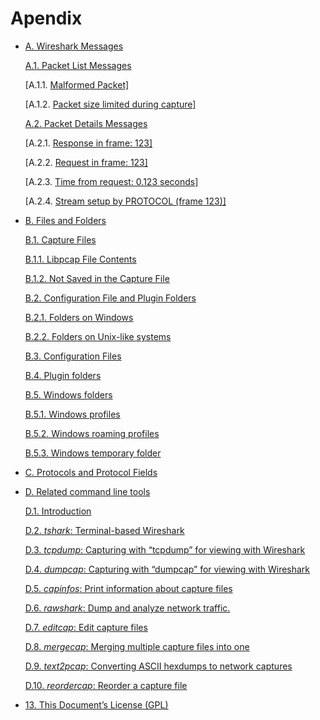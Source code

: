 # Apendix

- [A. Wireshark Messages](https://www.wireshark.org/docs/wsug_html_chunked/AppMessages.html)

  [A.1. Packet List Messages](https://www.wireshark.org/docs/wsug_html_chunked/AppMessages.html#AppMessagesList)

  [A.1.1. [Malformed Packet\]](https://www.wireshark.org/docs/wsug_html_chunked/AppMessages.html#_malformed_packet)

  [A.1.2. [Packet size limited during capture\]](https://www.wireshark.org/docs/wsug_html_chunked/AppMessages.html#_packet_size_limited_during_capture)

  [A.2. Packet Details Messages](https://www.wireshark.org/docs/wsug_html_chunked/AppMessagesDetails.html)

  [A.2.1. [Response in frame: 123\]](https://www.wireshark.org/docs/wsug_html_chunked/AppMessagesDetails.html#_response_in_frame_123)

  [A.2.2. [Request in frame: 123\]](https://www.wireshark.org/docs/wsug_html_chunked/AppMessagesDetails.html#_request_in_frame_123)

  [A.2.3. [Time from request: 0.123 seconds\]](https://www.wireshark.org/docs/wsug_html_chunked/AppMessagesDetails.html#_time_from_request_0_123_seconds)

  [A.2.4. [Stream setup by PROTOCOL (frame 123)\]](https://www.wireshark.org/docs/wsug_html_chunked/AppMessagesDetails.html#_stream_setup_by_protocol_frame_123)

  

- [B. Files and Folders](https://www.wireshark.org/docs/wsug_html_chunked/AppFiles.html)

  [B.1. Capture Files](https://www.wireshark.org/docs/wsug_html_chunked/AppFiles.html#ChAppFilesCaptureFilesSection)

  [B.1.1. Libpcap File Contents](https://www.wireshark.org/docs/wsug_html_chunked/AppFiles.html#ChIOFileContentSection)

  [B.1.2. Not Saved in the Capture File](https://www.wireshark.org/docs/wsug_html_chunked/AppFiles.html#ChIOFileNotContentSection)

  [B.2. Configuration File and Plugin Folders](https://www.wireshark.org/docs/wsug_html_chunked/ChConfigurationPluginFolders.html)

  [B.2.1. Folders on Windows](https://www.wireshark.org/docs/wsug_html_chunked/ChConfigurationPluginFolders.html#_folders_on_windows)

  [B.2.2. Folders on Unix-like systems](https://www.wireshark.org/docs/wsug_html_chunked/ChConfigurationPluginFolders.html#_folders_on_unix_like_systems)

  [B.3. Configuration Files](https://www.wireshark.org/docs/wsug_html_chunked/ChAppFilesConfigurationSection.html)

  [B.4. Plugin folders](https://www.wireshark.org/docs/wsug_html_chunked/ChPluginFolders.html)

  [B.5. Windows folders](https://www.wireshark.org/docs/wsug_html_chunked/ChWindowsFolder.html)

  [B.5.1. Windows profiles](https://www.wireshark.org/docs/wsug_html_chunked/ChWindowsFolder.html#ChWindowsProfiles)

  [B.5.2. Windows roaming profiles](https://www.wireshark.org/docs/wsug_html_chunked/ChWindowsFolder.html#ChWindowsRoamingProfiles)

  [B.5.3. Windows temporary folder](https://www.wireshark.org/docs/wsug_html_chunked/ChWindowsFolder.html#ChWindowsTempFolder)

- [C. Protocols and Protocol Fields](https://www.wireshark.org/docs/wsug_html_chunked/AppProtocols.html)

- [D. Related command line tools](https://www.wireshark.org/docs/wsug_html_chunked/AppTools.html)

  [D.1. Introduction](https://www.wireshark.org/docs/wsug_html_chunked/AppTools.html#AppToolsIntroduction)

  [D.2. *tshark*: Terminal-based Wireshark](https://www.wireshark.org/docs/wsug_html_chunked/AppToolstshark.html)

  [D.3. *tcpdump*: Capturing with “tcpdump” for viewing with Wireshark](https://www.wireshark.org/docs/wsug_html_chunked/AppToolstcpdump.html)

  [D.4. *dumpcap*: Capturing with “dumpcap” for viewing with Wireshark](https://www.wireshark.org/docs/wsug_html_chunked/AppToolsdumpcap.html)

  [D.5. *capinfos*: Print information about capture files](https://www.wireshark.org/docs/wsug_html_chunked/AppToolscapinfos.html)

  [D.6. *rawshark*: Dump and analyze network traffic.](https://www.wireshark.org/docs/wsug_html_chunked/AppToolsrawshark.html)

  [D.7. *editcap*: Edit capture files](https://www.wireshark.org/docs/wsug_html_chunked/AppToolseditcap.html)

  [D.8. *mergecap*: Merging multiple capture files into one](https://www.wireshark.org/docs/wsug_html_chunked/AppToolsmergecap.html)

  [D.9. *text2pcap*: Converting ASCII hexdumps to network captures](https://www.wireshark.org/docs/wsug_html_chunked/AppToolstext2pcap.html)

  [D.10. *reordercap*: Reorder a capture file](https://www.wireshark.org/docs/wsug_html_chunked/AppToolsreordercap.html)

- [13. This Document’s License (GPL)](https://www.wireshark.org/docs/wsug_html_chunked/AppGPL.html)